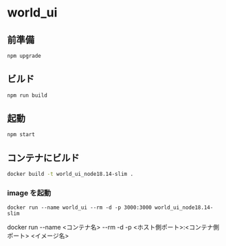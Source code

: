 # world_ui

## 前準備

```sh
npm upgrade
```

## ビルド

```sh
npm run build
```

## 起動

```sh
npm start
```

## コンテナにビルド

```sh
docker build -t world_ui_node18.14-slim .
```

### image を起動

```shell
docker run --name world_ui --rm -d -p 3000:3000 world_ui_node18.14-slim
```

docker run --name <コンテナ名> --rm -d -p <ホスト側ポート>:<コンテナ側ポート> <イメージ名>
